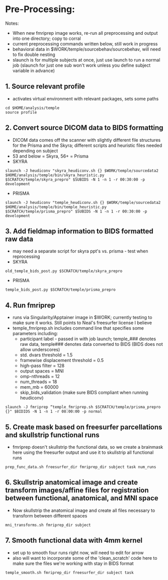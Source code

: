 # Pre-Processing:
Notes:
* When new fmriprep image works, re-run all preprocessing and output into one directory; copy to corral
* current preprocessing commands written below, still work in progress
* behavioral data in $WORK/temple/sourcebehav/sourcebehav, will need to fix double nesting
* slaunch is for multiple subjects at once, just use launch to run a normal job (slaunch for just one sub won't work unless you define subject variable in advance)

## 1. Source relevant profile
* activates virtual environment with relevant packages, sets some paths
```
cd $HOME/analysis/temple
source profile
```

## 2. Convert source DICOM data to BIDS formatting
* DICOM data comes off the scanner with slightly different file structures for the Prisma and the Skyra; different scripts and heuristic files needed depending on subject
* 53 and below = Skyra, 56+ = Prisma
* SKYRA
```
slaunch -J heudiconv "skyra_heudiconv.sh {} $WORK/temple/sourcedata2 $HOME/analysis/temple/bin/skyra_heuristic.py $SCRATCH/temple/skyra_prepro" $SUBIDS -N 1 -n 1 -r 00:30:00 -p development
```
* PRISMA
```
slaunch -J heudiconv "temple_heudiconv.sh {} $WORK/temple/sourcedata2 $HOME/analysis/temple/bin/temple_heuristic.py $SCRATCH/temple/prisma_prepro" $SUBIDS -N 1 -n 1 -r 00:30:00 -p development
```
## 3. Add fieldmap information to BIDS formatted raw data
* may need a separate script for skyra ppt's vs. prisma - test when reprocessing
* SKYRA
```
old_temple_bids_post.py $SCRATCH/temple/skyra_prepro
```
* PRISMA
```
temple_bids_post.py $SCRATCH/temple/prisma_prepro
```  
## 4. Run fmriprep
* runs via Singularity/Apptainer image in $WORK; currently testing to make sure it works. Still points to Neal's freesurfer license I believe
* temple_fmriprep.sh includes command line that specifies some parameters including:
   * participant label - passed in with job launch; temple_### denotes raw data, temple### denotes data converted to BIDS (BIDS does not allow underscores)
   * std. dvars threshold = 1.5
   * framewise displacement threshold = 0.5
   * high-pass filter = 128
   * output spaces = MNI
   * omp-nthreads = 12
   * num_threads = 18
   * mem_mb = 60000
   * skip_bids_validation (make sure BIDS compliant when running heudiconv)
```
slaunch -J fmriprep “temple_fmriprep.sh $SCRATCH/temple/prisma_prepro {}" $BIDIDS -N 1 -n 1 -r 08:00:00 -p normal
```

## 5. Create mask based on freesurfer parcellations and skullstrip functional runs
* fmriprep doesn't skullstrip the functional data, so we create a brainmask here using the freesurfer output and use it to skullstrip all functional runs
```
prep_func_data.sh freesurfer_dir fmriprep_dir subject task num_runs
```

## 6. Skullstrip anatomical image and create transform images/affine files for registration between functional, anatomical, and MNI space
* Now skullstrip the anatomical image and create all files necessary to transform between different spaces
```
mni_transforms.sh fmriprep_dir subject
```
## 7. Smooth functional data with 4mm kernel
* set up to smooth four runs right now, will need to edit for arrow
* also will want to incorporate some of the 'clean_scratch' code here to make sure the files we're working with stay in BIDS format
```
temple_smooth.sh fmriprep_dir freesurfer_dir subject task
```


